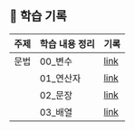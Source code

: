 ## 📝 학습 기록
|주제|학습 내용 정리|기록
|--------|--------|-------
|문법|00_변수|[link](https://github.com/mingyeongwon/kosa-bootcamp/tree/main/study-record/java/01_syntax/00_variable)
||01_연산자|[link](https://github.com/mingyeongwon/kosa-bootcamp/tree/main/study-record/java/01_syntax/01_operator)
||02_문장|[link](https://github.com/mingyeongwon/kosa-bootcamp/tree/main/study-record/java/01_syntax/02_statement)
||03_배열|[link](https://github.com/mingyeongwon/kosa-bootcamp/tree/main/study-record/java/01_syntax/03_array)
